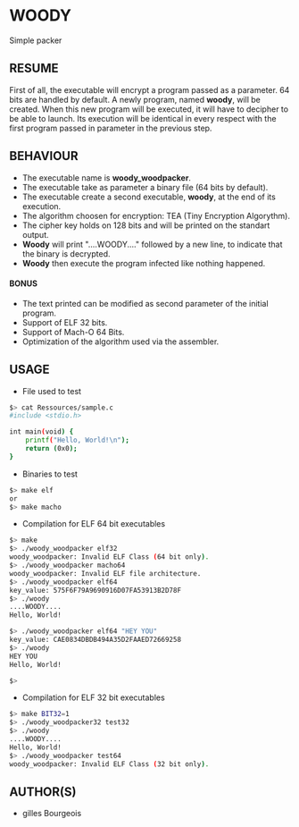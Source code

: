 # WOODY
Simple packer

## RESUME
First of all, the executable will encrypt a program passed as a parameter.
64 bits are handled by default.
A newly program, named **woody**, will be created. When this new program will be executed,
it will have to decipher to be able to launch.
Its execution will be identical in every respect with the first program passed in parameter
in the previous step.

## BEHAVIOUR
+ The executable name is **woody_woodpacker**.
+ The executable take as parameter a binary file (64 bits by default).
+ The executable create a second executable, **woody**, at the end of its execution.
+ The algorithm choosen for encryption: TEA (Tiny Encryption Algorythm).
+ The cipher key holds on 128 bits and will be printed on the standart output.
+ **Woody** will print "....WOODY...." followed by a new line, to indicate that the binary is decrypted.
+ **Woody** then execute the program infected like nothing happened.

#### BONUS

+ The text printed can be modified as second parameter of the initial program.
+ Support of ELF 32 bits.
+ Support of Mach-O 64 Bits.
+ Optimization of the algorithm used via the assembler.

## USAGE
+ File used to test
```sh
$> cat Ressources/sample.c
#include <stdio.h>

int main(void) {
	printf("Hello, World!\n");
	return (0x0);
}
```
+ Binaries to test
```sh
$> make elf
or
$> make macho
```

+ Compilation for ELF 64 bit executables
```sh
$> make
$> ./woody_woodpacker elf32
woody_woodpacker: Invalid ELF Class (64 bit only).
$> ./woody_woodpacker macho64
woody_woodpacker: Invalid ELF file architecture.
$> ./woody_woodpacker elf64
key_value: 575F6F79A9690916D07FA53913B2D78F
$> ./woody
....WOODY....
Hello, World!

$> ./woody_woodpacker elf64 "HEY YOU"
key_value: CAE0834DBDB494A35D2FAAED72669258
$> ./woody
HEY YOU
Hello, World!

$>
```

+ Compilation for ELF 32 bit executables
```sh
$> make BIT32=1
$> ./woody_woodpacker32 test32
$> ./woody
....WOODY....
Hello, World!
$> ./woody_woodpacker test64
woody_woodpacker: Invalid ELF Class (32 bit only).
```

## AUTHOR(S)
+ gilles Bourgeois
